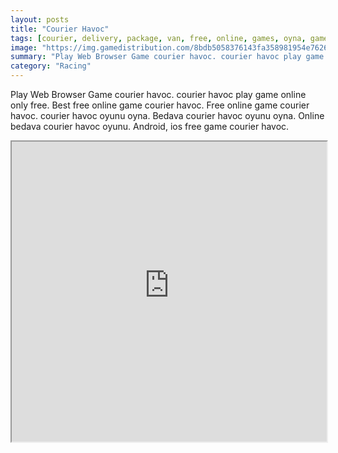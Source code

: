 ```yaml
---
layout: posts
title: "Courier Havoc"
tags: [courier, delivery, package, van, free, online, games, oyna, game, free, games, play, play, games]
image: "https://img.gamedistribution.com/8bdb5058376143fa358981954e7626b8.jpg"
summary: "Play Web Browser Game courier havoc. courier havoc play game online only free. Best free online game courier havoc. Free online game courier havoc. courier havoc oyunu oyna. Bedava courier havoc oyunu oyna. Online bedava courier havoc oyunu. Android, ios free game courier havoc."
category: "Racing"
---
```


Play Web Browser Game courier havoc. courier havoc play game online only free. Best free online game courier havoc. Free online game courier havoc. courier havoc oyunu oyna. Bedava courier havoc oyunu oyna. Online bedava courier havoc oyunu. Android, ios free game courier havoc.

<iframe width="100%" height="480px;" src="https://flash.gamedistribution.com?game=8bdb5058376143fa358981954e7626b8"></iframe>